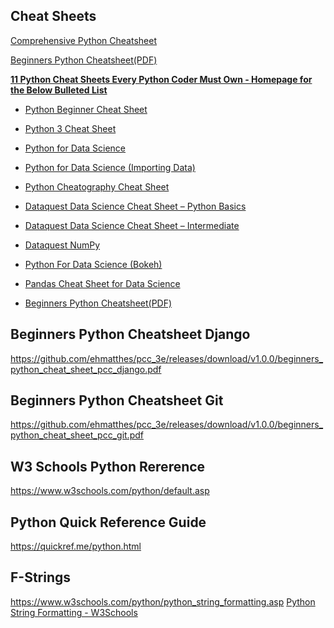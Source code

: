## Cheat Sheets
[Comprehensive Python Cheatsheet](https://github.com/GaJoDev/Python/blob/main/python_cheat_sheet.md)

[Beginners Python Cheatsheet(PDF)](https://github.com/ehmatthes/pcc_3e/releases/download/v1.0.0/beginners_python_cheat_sheet_pcc.pdf)

**[11 Python Cheat Sheets Every Python Coder Must Own - Homepage for the Below Bulleted List](https://blog.finxter.com/collection-5-cheat-sheets-every-python-coder-must-own/)**
- [Python Beginner Cheat Sheet](https://github.com/ehmatthes/pcc/releases/download/v1.0.0/beginners_python_cheat_sheet_pcc_all.pdf)
- [Python 3 Cheat Sheet](https://perso.limsi.fr/pointal/_media/python:cours:mementopython3-english.pdf)

- [Python for Data Science](https://s3.amazonaws.com/assets.datacamp.com/blog_assets/PythonForDataScience.pdf)
- [Python for Data Science (Importing Data)](https://s3.amazonaws.com/assets.datacamp.com/blog_assets/Cheat+Sheets/Importing_Data_Python_Cheat_Sheet.pdf)
- [Python Cheatography Cheat Sheet](https://www.cheatography.com/davechild/cheat-sheets/python/pdf/)
- [Dataquest Data Science Cheat Sheet – Python Basics](https://s3.amazonaws.com/dq-blog-files/python-cheat-sheet-basic.pdf)
- [Dataquest Data Science Cheat Sheet – Intermediate](https://s3.amazonaws.com/dq-blog-files/python-cheat-sheet-intermediate.pdf)
- [Dataquest NumPy](https://s3.amazonaws.com/dq-blog-files/numpy-cheat-sheet.pdf)
- [Python For Data Science (Bokeh)](https://s3.amazonaws.com/assets.datacamp.com/blog_assets/Python_Bokeh_Cheat_Sheet.pdf)
[](https://drive.google.com/file/d/1UHK8wtWbADvHKXFC937IS6MTnlSZC_zB/view)
- [Pandas Cheat Sheet for Data Science](https://drive.google.com/file/d/1UHK8wtWbADvHKXFC937IS6MTnlSZC_zB/view)
- [Beginners Python Cheatsheet(PDF)](https://github.com/ehmatthes/pcc_3e/releases/download/v1.0.0/beginners_python_cheat_sheet_pcc.pdf)

## Beginners Python Cheatsheet Django

https://github.com/ehmatthes/pcc_3e/releases/download/v1.0.0/beginners_python_cheat_sheet_pcc_django.pdf
## Beginners Python Cheatsheet Git

https://github.com/ehmatthes/pcc_3e/releases/download/v1.0.0/beginners_python_cheat_sheet_pcc_git.pdf
[]()
## W3 Schools Python Rererence

https://www.w3schools.com/python/default.asp
[]()
## Python Quick Reference Guide
https://quickref.me/python.html
[]()
## F-Strings
https://www.w3schools.com/python/python_string_formatting.asp
[Python String Formatting - W3Schools](https://www.w3schools.com/python/python_string_formatting.asp)







